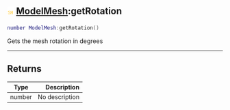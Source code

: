 ## ![shared](../../.gitbook/assets/shared.png) [ModelMesh](https://iaswiki.rawr.dev/readme/modelmesh):getRotation

```lua
number ModelMesh:getRotation()
```

Gets the mesh rotation in degrees

------
## Returns

| Type   | Description |
| ------ | ----------: |
| number | No description |

